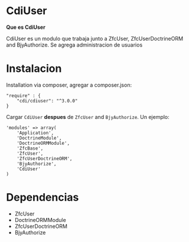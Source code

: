 CdiUser
=======

**Que es CdiUser**

CdiUser es un modulo que trabaja junto a ZfcUser, ZfcUserDoctrineORM and BjyAuthorize.
Se agrega administracion de usuarios


Instalacion
============

Installation via composer, agregar a composer.json:
```
"require" : {
    "cdi/cdiuser": "^3.0.0"
}
```

Cargar ```CdiUser``` **despues** de ```ZfcUser``` and ```BjyAuthorize```. Un ejemplo:

```
'modules' => array(
    'Application',
    'DoctrineModule',
    'DoctrineORMModule',
    'ZfcBase',
    'ZfcUser',
    'ZfcUserDoctrineORM',
    'BjyAuthorize',
    'CdiUser'             
)
```


Dependencias
============

 - ZfcUser
 - DoctrineORMModule
 - ZfcUserDoctrineORM
 - BjyAuthorize
